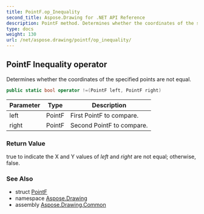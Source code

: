 ```yaml
---
title: PointF.op_Inequality
second_title: Aspose.Drawing for .NET API Reference
description: PointF method. Determines whether the coordinates of the specified points are not equal
type: docs
weight: 130
url: /net/aspose.drawing/pointf/op_inequality/
---
```

## PointF Inequality operator

Determines whether the coordinates of the specified points are not equal.

```csharp
public static bool operator !=(PointF left, PointF right)
```

| Parameter | Type | Description |
| --- | --- | --- |
| left | PointF | First PointF to compare. |
| right | PointF | Second PointF to compare. |

### Return Value

true to indicate the X and Y values of *left* and *right* are not equal; otherwise, false.

### See Also

* struct [PointF](../)
* namespace [Aspose.Drawing](../../pointf/)
* assembly [Aspose.Drawing.Common](../../../)


